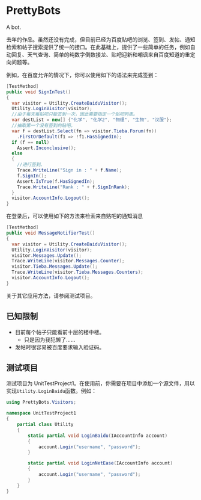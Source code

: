 # PrettyBots

A bot.

去年的作品。虽然还没有完成，但目前已经为百度贴吧的浏览、签到、发帖、通知检索和帖子搜索提供了统一的接口。在此基础上，提供了一些简单的任务，例如自动回复、天气查询、简单的纯数字倒数接龙、贴吧迎新和嘲讽来自百度知道的重定向问题等。

例如，在百度允许的情况下，你可以使用如下的语法来完成签到：

```c#
[TestMethod]
public void SignInTest()
{
  var visitor = Utility.CreateBaiduVisitor();
  Utility.LoginVisitor(visitor);
  //由于每天每贴吧只能签到一次，因此需要指定一个贴吧列表。
  var destList = new[] {"化学", "化学2", "物理", "生物", "汉服"};
  //抽取第一个没有签到的贴吧。
  var f = destList.Select(fn => visitor.Tieba.Forum(fn))
    .FirstOrDefault(f1 => !f1.HasSignedIn);
  if (f == null)
    Assert.Inconclusive();
  else
  {
    //进行签到。
    Trace.WriteLine("Sign in : " + f.Name);
    f.SignIn();
    Assert.IsTrue(f.HasSignedIn);
    Trace.WriteLine("Rank : " + f.SignInRank);
  }
  visitor.AccountInfo.Logout();
}
```

在登录后，可以使用如下的方法来检索来自贴吧的通知消息

```c#
[TestMethod]
public void MessageNotifierTest()
{
  var visitor = Utility.CreateBaiduVisitor();
  Utility.LoginVisitor(visitor);
  visitor.Messages.Update();
  Trace.WriteLine(visitor.Messages.Counter);
  visitor.Tieba.Messages.Update();
  Trace.WriteLine(visitor.Tieba.Messages.Counters);
  visitor.AccountInfo.Logout();
}
```

关于其它应用方法，请参阅测试项目。

## 已知限制

- 目前每个帖子只能看前十层的楼中楼。
  - 只是因为我犯懒了……
- 发帖时很容易被百度要求输入验证码。

## 测试项目

测试项目为 UnitTestProject1。在使用前，你需要在项目中添加一个源文件，用以实现`Utility.LoginBaidu`函数。例如：

```c#
using PrettyBots.Visitors;

namespace UnitTestProject1
{
    partial class Utility
    {
        static partial void LoginBaidu(IAccountInfo account)
        {
            account.Login("username", "password");
        }

        static partial void LoginNetEase(IAccountInfo account)
        {
            account.Login("username", "password");
        }
    }
}

```
